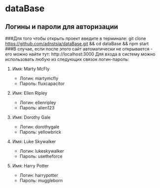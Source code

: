 # dataBase
## Логины и пароли для авторизации
###Для того чтобы открыть проект введите в терминале: git clone https://github.com/adnstsia/dataBase.git && cd dataBase && npm start
###В случае, если после этого сайт автоматически не открывается - его можно найти тут: http://localhost:3000
Для входа в систему можно использовать любую из следующих связок логин-пароль:

1. Имя: Marty McFly
   - Логин: martymcfly
   - Пароль: fluxcapacitor

2. Имя: Ellen Ripley
   - Логин: ellenripley
   - Пароль: alien123

3. Имя: Dorothy Gale
   - Логин: dorothygale
   - Пароль: yellowbrick

4. Имя: Luke Skywalker
   - Логин: lukeskywalker
   - Пароль: usetheforce

5. Имя: Harry Potter
   - Логин: harrypotter
   - Пароль: muggleborn

